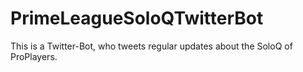 # PrimeLeagueSoloQTwitterBot

This is a Twitter-Bot, who tweets regular updates about the SoloQ of ProPlayers.
